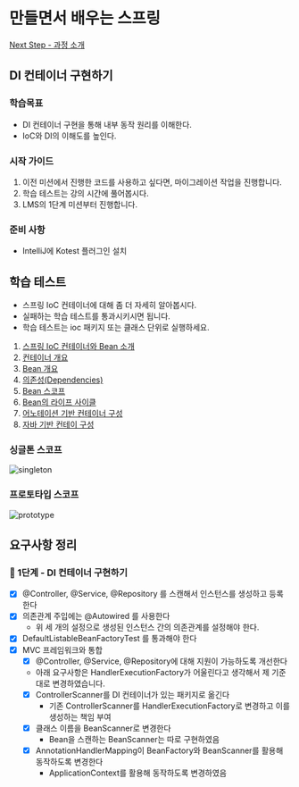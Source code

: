 # 만들면서 배우는 스프링
[Next Step - 과정 소개](https://edu.nextstep.camp/c/4YUvqn9V)

## DI 컨테이너 구현하기

### 학습목표
- DI 컨테이너 구현을 통해 내부 동작 원리를 이해한다.
- IoC와 DI의 이해도를 높인다.

### 시작 가이드
1. 이전 미션에서 진행한 코드를 사용하고 싶다면, 마이그레이션 작업을 진행합니다.
2. 학습 테스트는 강의 시간에 풀어봅시다.
3. LMS의 1단계 미션부터 진행합니다.

### 준비 사항
- IntelliJ에 Kotest 플러그인 설치

## 학습 테스트
- 스프링 IoC 컨테이너에 대해 좀 더 자세히 알아봅시다.
- 실패하는 학습 테스트를 통과시키시면 됩니다.
- 학습 테스트는 ioc 패키지 또는 클래스 단위로 실행하세요.

1. [스프링 IoC 컨테이너와 Bean 소개](study/src/test/kotlin/ioc/Introduction.kt)
2. [컨테이너 개요](study/src/test/kotlin/ioc/Container.kt)
3. [Bean 개요](study/src/test/kotlin/ioc/Bean.kt)
4. [의존성(Dependencies)](study/src/test/kotlin/ioc/Dependencies.kt)
5. [Bean 스코프](study/src/test/kotlin/ioc/BeanScopes.kt)
6. [Bean의 라이프 사이클](study/src/test/kotlin/ioc/Lifecycle.kt)
7. [어노테이션 기반 컨테이너 구성](study/src/test/kotlin/ioc/AnnotationBasedConfiguration.kt)
8. [자바 기반 컨테이 구성](study/src/test/kotlin/ioc/JavaBasedConfiguration.kt)

### 싱글톤 스코프
<img src="docs/images/singleton.png" alt="singleton">

### 프로토타입 스코프
<img src="docs/images/prototype.png" alt="prototype">


## 요구사항 정리 
### 🚀 1단계 - DI 컨테이너 구현하기
- [x] @Controller, @Service, @Repository 를 스캔해서 인스턴스를 생성하고 등록한다 
- [x] 의존관계 주입에는 @Autowired 를 사용한다 
  - 위 세 개의 설정으로 생성된 인스턴스 간의 의존관계를 설정해야 한다. 
- [x] DefaultListableBeanFactoryTest 를 통과해야 한다 
- [x] MVC 프레임워크와 통합 
  - [x] @Controller, @Service, @Repository에 대해 지원이 가능하도록 개선한다
  - 아래 요구사항은 HandlerExecutionFactory가 어울린다고 생각해서 제 기준대로 변경하였습니다. 
  - [x] ControllerScanner를 DI 컨테이너가 있는 패키지로 옮긴다
    - 기존 ControllerScanner를 HandlerExecutionFactory로 변경하고 이를 생성하는 책임 부여 
  - [x] 클래스 이름을 BeanScanner로 변경한다 
    - Bean을 스캔하는 BeanScanner는 따로 구현하였음 
  - [x] AnnotationHandlerMapping이 BeanFactory와 BeanScanner를 활용해 동작하도록 변경한다
    - ApplicationContext를 활용해 동작하도록 변경하였음 

